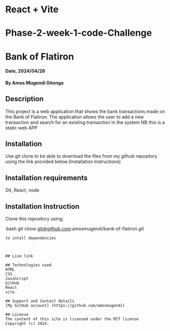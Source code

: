 # React + Vite

# Phase-2-week-1-code-Challenge
# Bank of Flatiron

#### Date, 2024/04/28

#### By Amos Mugendi Gitonga

## Description
This project is a web application that shows the bank transactions made on the Bank of Flatiron.
The application allows the user to add a new transaction and search for an existing transaction in the system
NB this is a static web APP

## Installation
Use git clone to be able to download the files from my github repository using the link provided below.(Installation Instructions)

## Installation requirements
Git, React, node 

## Installation Instruction
Clone this repository using;

⁠ bash
git clone git@github.com:amosmugendi/bank-of-flatiron.git

```use npm install 
to intall dependencies

 ⁠

## Live link

## Technologies used
HTML
CSS
JavaScript
GitHub
React
vite

## Support and Contact details
[My GitHub account] (https://github.com/amosmugendi)

## License 
The content of this site is licensed under the MIT license
Copyright (c) 2024.
